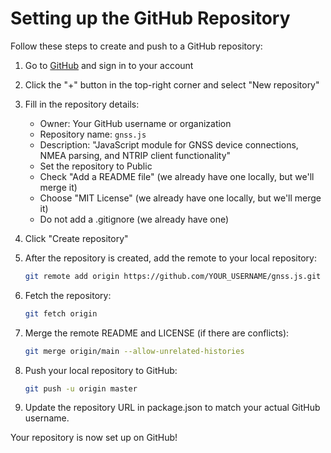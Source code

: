 # Setting up the GitHub Repository

Follow these steps to create and push to a GitHub repository:

1. Go to [GitHub](https://github.com/) and sign in to your account

2. Click the "+" button in the top-right corner and select "New repository"

3. Fill in the repository details:
   - Owner: Your GitHub username or organization
   - Repository name: `gnss.js`
   - Description: "JavaScript module for GNSS device connections, NMEA parsing, and NTRIP client functionality"
   - Set the repository to Public
   - Check "Add a README file" (we already have one locally, but we'll merge it)
   - Choose "MIT License" (we already have one locally, but we'll merge it)
   - Do not add a .gitignore (we already have one)

4. Click "Create repository"

5. After the repository is created, add the remote to your local repository:
   ```bash
   git remote add origin https://github.com/YOUR_USERNAME/gnss.js.git
   ```

6. Fetch the repository:
   ```bash
   git fetch origin
   ```

7. Merge the remote README and LICENSE (if there are conflicts):
   ```bash
   git merge origin/main --allow-unrelated-histories
   ```

8. Push your local repository to GitHub:
   ```bash
   git push -u origin master
   ```

9. Update the repository URL in package.json to match your actual GitHub username.

Your repository is now set up on GitHub!